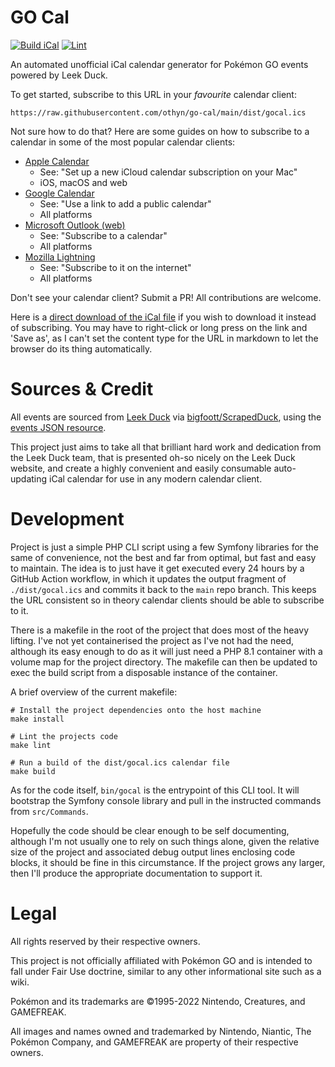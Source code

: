 # GO Cal

[![Build iCal](https://github.com/othyn/go-cal/actions/workflows/build.yml/badge.svg)](https://github.com/othyn/go-cal/actions/workflows/build.yml)
[![Lint](https://github.com/othyn/go-cal/actions/workflows/lint.yml/badge.svg)](https://github.com/othyn/go-cal/actions/workflows/lint.yml)

An automated unofficial iCal calendar generator for Pokémon GO events powered by Leek Duck.

To get started, subscribe to this URL in your *favourite* calendar client:

```text
https://raw.githubusercontent.com/othyn/go-cal/main/dist/gocal.ics
```

Not sure how to do that? Here are some guides on how to subscribe to a calendar in some of the most popular calendar
clients:

- [Apple Calendar](https://support.apple.com/en-gb/HT202361)
    - See: "Set up a new iCloud calendar subscription on your Mac"
    - iOS, macOS and web
- [Google Calendar](https://support.google.com/calendar/answer/37100)
    - See: "Use a link to add a public calendar"
    - All platforms
- [Microsoft Outlook (web)](https://support.microsoft.com/en-us/office/import-or-subscribe-to-a-calendar-in-outlook-com-cff1429c-5af6-41ec-a5b4-74f2c278e98c)
    - See: "Subscribe to a calendar"
    - All platforms
- [Mozilla Lightning](https://support.mozilla.org/en-US/kb/adding-a-holiday-calendar#w_subscribe-to-it-on-the-internet)
    - See: "Subscribe to it on the internet"
    - All platforms

Don't see your calendar client? Submit a PR! All contributions are welcome.

Here is a [direct download of the iCal file](https://raw.githubusercontent.com/othyn/go-cal/main/dist/gocal.ics) if you
wish to download it instead of subscribing. You may have to right-click or long press on the link and 'Save as', as I
can't set the content type for the URL in markdown to let the browser do its thing automatically.

# Sources & Credit

All events are sourced from [Leek Duck](https://leekduck.com/events/)
via [bigfoott/ScrapedDuck](https://github.com/bigfoott/ScrapedDuck), using
the [events JSON resource](https://github.com/bigfoott/ScrapedDuck/blob/master/docs/EVENTS.md).

This project just aims to take all that brilliant hard work and dedication from the Leek Duck team, that is presented
oh-so nicely on the Leek Duck website, and create a highly convenient and easily consumable auto-updating iCal calendar
for use in any modern calendar client.

# Development

Project is just a simple PHP CLI script using a few Symfony libraries for the same of convenience, not the best and far
from optimal, but fast and easy to maintain. The idea is to just have it get executed every 24 hours by a GitHub Action
workflow, in which it updates the output fragment of `./dist/gocal.ics` and commits it back to the `main` repo branch.
This keeps the URL consistent so in theory calendar clients should be able to subscribe to it.

There is a makefile in the root of the project that does most of the heavy lifting. I've not yet containerised the
project as I've not had the need, although its easy enough to do as it will just need a PHP 8.1 container with a volume
map for the project directory. The makefile can then be updated to exec the build script from a disposable instance of
the container.

A brief overview of the current makefile:

```shell
# Install the project dependencies onto the host machine
make install

# Lint the projects code
make lint

# Run a build of the dist/gocal.ics calendar file
make build
```

As for the code itself, `bin/gocal` is the entrypoint of this CLI tool. It will bootstrap the Symfony console library
and pull in the instructed commands from `src/Commands`.

Hopefully the code should be clear enough to be self documenting, although I'm not usually one to rely on such things
alone, given the relative size of the project and associated debug output lines enclosing code blocks, it should be fine
in this circumstance. If the project grows any larger, then I'll produce the appropriate documentation to support it.

# Legal

All rights reserved by their respective owners.

This project is not officially affiliated with Pokémon GO and is intended to fall under Fair Use doctrine, similar to
any other informational site such as a wiki.

Pokémon and its trademarks are ©1995-2022 Nintendo, Creatures, and GAMEFREAK.

All images and names owned and trademarked by Nintendo, Niantic, The Pokémon Company, and GAMEFREAK are property of
their respective owners.
